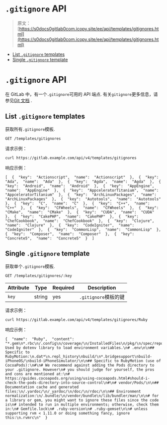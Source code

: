 # `.gitignore` API

> 原文：[https://s0docs0gitlab0com.icopy.site/ee/api/templates/gitignores.html](https://s0docs0gitlab0com.icopy.site/ee/api/templates/gitignores.html)

*   [List `.gitignore` templates](#list-gitignore-templates)
*   [Single `.gitignore` template](#single-gitignore-template)

# `.gitignore` API[](#gitignore-api "Permalink")

在 GitLab 中，有一个`.gitignore`可用的 API 端点. 有关`gitignore`更多信息，请参见[Git 文档](https://git-scm.com/docs/gitignore) .

## List `.gitignore` templates[](#list-gitignore-templates "Permalink")

获取所有`.gitignore`模板.

```
GET /templates/gitignores 
```

请求示例：

```
curl https://gitlab.example.com/api/v4/templates/gitignores 
```

响应示例：

```
[  {  "key":  "Actionscript",  "name":  "Actionscript"  },  {  "key":  "Ada",  "name":  "Ada"  },  {  "key":  "Agda",  "name":  "Agda"  },  {  "key":  "Android",  "name":  "Android"  },  {  "key":  "AppEngine",  "name":  "AppEngine"  },  {  "key":  "AppceleratorTitanium",  "name":  "AppceleratorTitanium"  },  {  "key":  "ArchLinuxPackages",  "name":  "ArchLinuxPackages"  },  {  "key":  "Autotools",  "name":  "Autotools"  },  {  "key":  "C",  "name":  "C"  },  {  "key":  "C++",  "name":  "C++"  },  {  "key":  "CFWheels",  "name":  "CFWheels"  },  {  "key":  "CMake",  "name":  "CMake"  },  {  "key":  "CUDA",  "name":  "CUDA"  },  {  "key":  "CakePHP",  "name":  "CakePHP"  },  {  "key":  "ChefCookbook",  "name":  "ChefCookbook"  },  {  "key":  "Clojure",  "name":  "Clojure"  },  {  "key":  "CodeIgniter",  "name":  "CodeIgniter"  },  {  "key":  "CommonLisp",  "name":  "CommonLisp"  },  {  "key":  "Composer",  "name":  "Composer"  },  {  "key":  "Concrete5",  "name":  "Concrete5"  }  ] 
```

## Single `.gitignore` template[](#single-gitignore-template "Permalink")

获取单个`.gitignore`模板.

```
GET /templates/gitignores/:key 
```

| Attribute | Type | Required | Description |
| --- | --- | --- | --- |
| `key` | string | yes | `.gitignore`模板的键 |

请求示例：

```
curl https://gitlab.example.com/api/v4/templates/gitignores/Ruby 
```

响应示例：

```
{  "name":  "Ruby",  "content":  "*.gem\n*.rbc\n/.config\n/coverage/\n/InstalledFiles\n/pkg/\n/spec/reports/\n/spec/examples.txt\n/test/tmp/\n/test/version_tmp/\n/tmp/\n\n# Used by dotenv library to load environment variables.\n# .env\n\n## Specific to RubyMotion:\n.dat*\n.repl_history\nbuild/\n*.bridgesupport\nbuild-iPhoneOS/\nbuild-iPhoneSimulator/\n\n## Specific to RubyMotion (use of CocoaPods):\n#\n# We recommend against adding the Pods directory to your .gitignore. However\n# you should judge for yourself, the pros and cons are mentioned at:\n# https://guides.cocoapods.org/using/using-cocoapods.html#should-i-check-the-pods-directory-into-source-control\n#\n# vendor/Pods/\n\n## Documentation cache and generated files:\n/.yardoc/\n/_yardoc/\n/doc/\n/rdoc/\n\n## Environment normalization:\n/.bundle/\n/vendor/bundle\n/lib/bundler/man/\n\n# for a library or gem, you might want to ignore these files since the code is\n# intended to run in multiple environments; otherwise, check them in:\n# Gemfile.lock\n# .ruby-version\n# .ruby-gemset\n\n# unless supporting rvm < 1.11.0 or doing something fancy, ignore this:\n.rvmrc\n"  } 
```